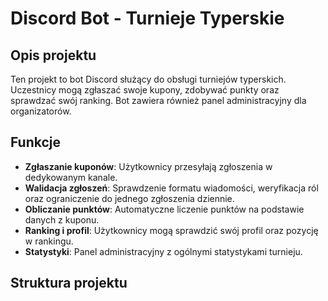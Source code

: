 # Discord Bot - Turnieje Typerskie

## Opis projektu
Ten projekt to bot Discord służący do obsługi turniejów typerskich. Uczestnicy mogą zgłaszać swoje kupony, zdobywać punkty oraz sprawdzać swój ranking. Bot zawiera również panel administracyjny dla organizatorów.

## Funkcje
- **Zgłaszanie kuponów**: Użytkownicy przesyłają zgłoszenia w dedykowanym kanale.
- **Walidacja zgłoszeń**: Sprawdzenie formatu wiadomości, weryfikacja ról oraz ograniczenie do jednego zgłoszenia dziennie.
- **Obliczanie punktów**: Automatyczne liczenie punktów na podstawie danych z kuponu.
- **Ranking i profil**: Użytkownicy mogą sprawdzić swój profil oraz pozycję w rankingu.
- **Statystyki**: Panel administracyjny z ogólnymi statystykami turnieju.

## Struktura projektu
